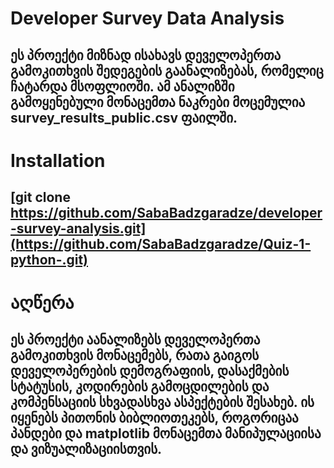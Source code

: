 # Developer Survey Data Analysis
## ეს პროექტი მიზნად ისახავს დეველოპერთა გამოკითხვის შედეგების გაანალიზებას, რომელიც ჩატარდა მსოფლიოში. ამ ანალიზში გამოყენებული მონაცემთა ნაკრები მოცემულია survey_results_public.csv ფაილში.


# Installation
## [git clone https://github.com/SabaBadzgaradze/developer-survey-analysis.git](https://github.com/SabaBadzgaradze/Quiz-1-python-.git)

# აღწერა
## ეს პროექტი აანალიზებს დეველოპერთა გამოკითხვის მონაცემებს, რათა გაიგოს დეველოპერების დემოგრაფიის, დასაქმების სტატუსის, კოდირების გამოცდილების და კომპენსაციის სხვადასხვა ასპექტების შესახებ. ის იყენებს პითონის ბიბლიოთეკებს, როგორიცაა პანდები და matplotlib მონაცემთა მანიპულაციისა და ვიზუალიზაციისთვის.

